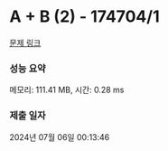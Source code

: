 # A + B (2) - 174704/1 

[문제 링크](https://level.goorm.io/exam/174704/a-b-2/quiz/1) 

### 성능 요약

메모리: 111.41 MB, 시간: 0.28 ms

### 제출 일자

2024년 07월 06일 00:13:46

